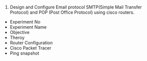 1. Design and Configure Email protocol SMTP(Simple Mail Transfer Protocol) and POP (Post Office Protocol) using cisco routers.

- Experiment No
- Experiment Name
- Objective
- Theroy
- Router Configuration
- Cisco Packet Tracer
- Ping snapshot



